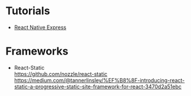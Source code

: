 # Tutorials
- [React Native Express](http://www.reactnativeexpress.com/)

# Frameworks
- React-Static  
https://github.com/nozzle/react-static  
https://medium.com/@tannerlinsley/%EF%B8%8F-introducing-react-static-a-progressive-static-site-framework-for-react-3470d2a51ebc  
